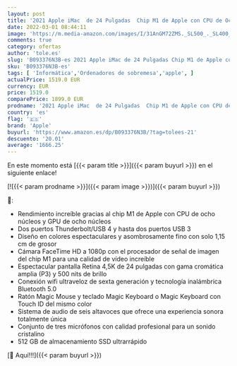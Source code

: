 ```yaml
---
layout: post
title: '2021 Apple iMac  de 24 Pulgadas  Chip M1 de Apple con CPU de Ocho núcleos y GPU de Ocho núcleos  Cuatro Puertos  8 GB RAM  512 GB  - Azul'
date: 2022-03-01 08:44:11
image: 'https://m.media-amazon.com/images/I/31AnGM72ZMS._SL500_._SL400_.jpg'
comments: true
category: ofertas
author: 'tole.es'
slug: 'B093376N3B-es 2021 Apple iMac de 24 Pulgadas Chip M1 de Apple con CPU de...'
sku: 'B093376N3B-es'
tags: [ 'Informática','Ordenadores de sobremesa','apple', ]
actualPrice: 1519.0 EUR
currency: EUR
price: 1519.0
comparePrice: 1899.0 EUR
prodname: '2021 Apple iMac  de 24 Pulgadas  Chip M1 de Apple con CPU de Ocho núcleos y GPU de Ocho núcleos  Cuatro Puertos  8 GB RAM  512 GB  - Azul'
country: 'es'
flag: '🇪🇸'
brand: 'Apple'
buyurl: 'https://www.amazon.es/dp/B093376N3B/?tag=tolees-21'
descuento: '20.01'
average: '1666.25'
---
```


En este momento está [{{< param title >}}]({{< param buyurl >}}) en el siguiente enlace!

[![{{< param prodname >}}]({{< param image >}})]({{< param buyurl >}})

🔎:

- Rendimiento increíble gracias al chip M1 de Apple con CPU de ocho núcleos y GPU de ocho núcleos
- Dos puertos Thunderbolt/USB 4 y hasta dos puertos USB 3
- Diseño en colores espectaculares y asombrosamente fino con solo 1,15 cm de grosor
- Cámara FaceTime HD a 1080p con el procesador de señal de imagen del chip M1 para una calidad de vídeo increíble
- Espectacular pantalla Retina 4,5K de 24 pulgadas con gama cromática amplia (P3) y 500 nits de brillo
- Conexión wifi ultraveloz de sexta generación y tecnología inalámbrica Bluetooth 5.0
- Ratón Magic Mouse y teclado Magic Keyboard o Magic Keyboard con Touch ID del mismo color
- Sistema de audio de seis altavoces que ofrece una experiencia sonora totalmente única
- Conjunto de tres micrófonos con calidad profesional para un sonido cristalino
- 512 GB de almacenamiento SSD ultrarrápido

[🛒 Aquí!!!]({{< param buyurl >}})
